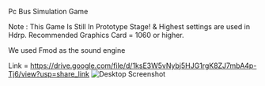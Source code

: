 Pc Bus Simulation Game

Note : This Game Is Still In Prototype Stage! & Highest settings are used in Hdrp. Recommended Graphics Card = 1060 or higher.

We used Fmod as the sound engine

Link = https://drive.google.com/file/d/1ksE3W5vNybj5HJG1rgK8ZJ7mbA4p-Tj6/view?usp=share_link
![Desktop Screenshot](https://user-images.githubusercontent.com/95505121/206997446-e21bf150-cf02-443d-b281-a1bed2d0e27c.png)
